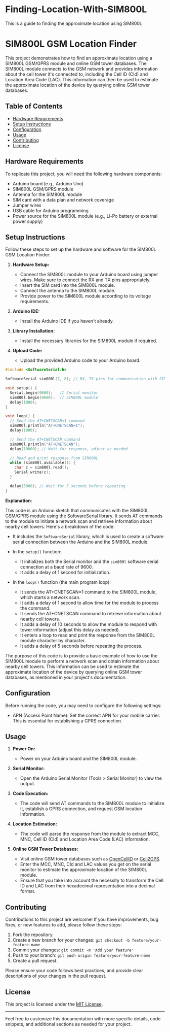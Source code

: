 # Finding-Location-With-SIM800L
This is a guide to finding the approximate location using SIM800L


# SIM800L GSM Location Finder

This project demonstrates how to find an approximate location using a SIM800L GSM/GPRS module and online GSM tower databases. The SIM800L module connects to the GSM network and provides information about the cell tower it's connected to, including the Cell ID (CId) and Location Area Code (LAC). This information can then be used to estimate the approximate location of the device by querying online GSM tower databases.

## Table of Contents

- [Hardware Requirements](#hardware-requirements)
- [Setup Instructions](#setup-instructions)
- [Configuration](#configuration)
- [Usage](#usage)
- [Contributing](#contributing)
- [License](#license)

## Hardware Requirements

To replicate this project, you will need the following hardware components:

- Arduino board (e.g., Arduino Uno)
- SIM800L GSM/GPRS module
- Antenna for the SIM800L module
- SIM card with a data plan and network coverage
- Jumper wires
- USB cable for Arduino programming
- Power source for the SIM800L module (e.g., Li-Po battery or external power supply)

## Setup Instructions

Follow these steps to set up the hardware and software for the SIM800L GSM Location Finder:

1. **Hardware Setup:**
   - Connect the SIM800L module to your Arduino board using jumper wires. Make sure to connect the RX and TX pins appropriately.
   - Insert the SIM card into the SIM800L module.
   - Connect the antenna to the SIM800L module.
   - Provide power to the SIM800L module according to its voltage requirements.

2. **Arduino IDE:**
   - Install the Arduino IDE if you haven't already.

3. **Library Installation:**
   - Install the necessary libraries for the SIM800L module if required.

4. **Upload Code:**
   - Upload the provided Arduino code to your Arduino board.
  


```cpp
#include <SoftwareSerial.h>

SoftwareSerial sim800l(7, 8); // RX, TX pins for communication with SIM800L

void setup() {
  Serial.begin(9600);   // Serial monitor
  sim800l.begin(9600);  // SIM800L module
  delay(1000);
}

void loop() {
  // Send the AT+CNETSCAN=1 command
  sim800l.println("AT+CNETSCAN=1");
  delay(1000);

  // Send the AT+CNETSCAN command
  sim800l.println("AT+CNETSCAN");
  delay(10000); // Wait for response, adjust as needed

  // Read and print response from SIM800L
  while (sim800l.available()) {
    char c = sim800l.read();
    Serial.write(c);
  }

  delay(5000); // Wait for 5 seconds before repeating
}
```

**Explanation**:

This code is an Arduino sketch that communicates with the SIM800L GSM/GPRS module using the SoftwareSerial library. It sends AT commands to the module to initiate a network scan and retrieve information about nearby cell towers. Here's a breakdown of the code:

- It includes the `SoftwareSerial` library, which is used to create a software serial connection between the Arduino and the SIM800L module.

- In the `setup()` function:
  - It initializes both the Serial monitor and the `sim800l` software serial connection at a baud rate of 9600.
  - It adds a delay of 1 second for initialization.

- In the `loop()` function (the main program loop):
  - It sends the AT+CNETSCAN=1 command to the SIM800L module, which starts a network scan.
  - It adds a delay of 1 second to allow time for the module to process the command.
  - It sends the AT+CNETSCAN command to retrieve information about nearby cell towers.
  - It adds a delay of 10 seconds to allow the module to respond with tower information (adjust this delay as needed).
  - It enters a loop to read and print the response from the SIM800L module character by character.
  - It adds a delay of 5 seconds before repeating the process.

The purpose of this code is to provide a basic example of how to use the SIM800L module to perform a network scan and obtain information about nearby cell towers. This information can be used to estimate the approximate location of the device by querying online GSM tower databases, as mentioned in your project's documentation.

## Configuration

Before running the code, you may need to configure the following settings:

- APN (Access Point Name): Set the correct APN for your mobile carrier. This is essential for establishing a GPRS connection.

## Usage

1. **Power On:**
   - Power on your Arduino board and the SIM800L module.

2. **Serial Monitor:**
   - Open the Arduino Serial Monitor (Tools > Serial Monitor) to view the output.

3. **Code Execution:**
   - The code will send AT commands to the SIM800L module to initialize it, establish a GPRS connection, and request GSM location information.

4. **Location Estimation:**
   - The code will parse the response from the module to extract MCC, MNC, Cell ID (CId) and Location Area Code (LAC) information.

5. **Online GSM Tower Databases:**
   - Visit online GSM tower databases such as [OpenCellID](https://opencellid.org/) or [Cell2GPS](http://www.cell2gps.com/).
   - Enter the MCC, MNC, CId and LAC values you get on the serial monitor to estimate the approximate location of the SIM800L module.
   - Ensure that you take into account the necessity to transform the Cell ID and LAC from their hexadecimal representation into a decimal format.

## Contributing

Contributions to this project are welcome! If you have improvements, bug fixes, or new features to add, please follow these steps:

1. Fork the repository.
2. Create a new branch for your changes: `git checkout -b feature/your-feature-name`
3. Commit your changes: `git commit -m 'Add your feature'`
4. Push to your branch: `git push origin feature/your-feature-name`
5. Create a pull request.

Please ensure your code follows best practices, and provide clear descriptions of your changes in the pull request.

## License

This project is licensed under the [MIT License](LICENSE.md).

---

Feel free to customize this documentation with more specific details, code snippets, and additional sections as needed for your project.
